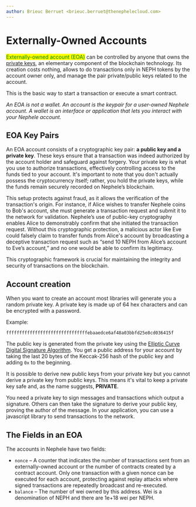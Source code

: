 ```yaml
---
author: Brieuc Berruet <brieuc.berruet@thenephelecloud.com>
---
```


# Externally-Owned Accounts

<mark style="color:green;">Externally-owned account (EOA)</mark> can be controlled by anyone that owns the [private keys](https://www.investopedia.com/terms/p/private-key.asp), an elementary component of the blockchain technology. Its creation costs nothing, allows to do transactions only in NEPH tokens by the account owner only, and manage the pair private/public keys related to the account.&#x20;

This is the basic way to start a transaction or execute a smart contract.

_An EOA is not a wallet. An account is the keypair for a user-owned Nephele account. A wallet is an interface or application that lets you interact with your Nephele account._

## EOA Key Pairs <a href="#account-creation" id="account-creation"></a>

An EOA account consists of a cryptographic key pair: **a public key and a private key**. These keys ensure that a transaction was indeed authorized by the account holder and safeguard against forgery. Your private key is what you use to authorize transactions, effectively controlling access to the funds tied to your account. It's important to note that you don't actually possess the cryptocurrency itself; rather, you hold the private keys, while the funds remain securely recorded on Nephele’s blockchain.

This setup protects against fraud, as it allows the verification of the transaction's origin. For instance, if Alice wishes to transfer Nephele coins to Bob's account, she must generate a transaction request and submit it to the network for validation. Nephele’s use of public-key cryptography enables Alice to demonstrably confirm that she initiated the transaction request. Without this cryptographic protection, a malicious actor like Eve could falsely claim to transfer funds from Alice's account by broadcasting a deceptive transaction request such as “send 10 NEPH from Alice’s account to Eve’s account,” and no one would be able to confirm its legitimacy.

This cryptographic framework is crucial for maintaining the integrity and security of transactions on the blockchain.

## Account creation <a href="#account-creation" id="account-creation"></a>

When you want to create an account most libraries will generate you a random private key. A private key is made up of 64 hex characters and can be encrypted with a password.

Example:

`fffffffffffffffffffffffffffffffebaaedce6af48a03bbfd25e8cd036415f`

The public key is generated from the private key using the [Elliptic Curve Digital Signature Algorithm](https://wikipedia.org/wiki/Elliptic\_Curve\_Digital\_Signature\_Algorithm). You get a public address for your account by taking the last 20 bytes of the Keccak-256 hash of the public key and adding `0x` to the beginning.

It is possible to derive new public keys from your private key but you cannot derive a private key from public keys. This means it's vital to keep a private key safe and, as the name suggests, **PRIVATE**.

You need a private key to sign messages and transactions which output a signature. Others can then take the signature to derive your public key, proving the author of the message. In your application, you can use a javascript library to send transactions to the network.

## The Fields in an EOA <a href="#an-account-examined" id="an-account-examined"></a>

The accounts in Nephele have two fields:

* `nonce` – A counter that indicates the number of transactions sent from an externally-owned account or the number of contracts created by a contract account. Only one transaction with a given nonce can be executed for each account, protecting against replay attacks where signed transactions are repeatedly broadcast and re-executed.
* `balance` – The number of wei owned by this address. Wei is a denomination of NEPH and there are 1e+18 wei per NEPH.
